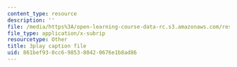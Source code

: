 ```yaml
---
content_type: resource
description: ''
file: /media/https%3A/open-learning-course-data-rc.s3.amazonaws.com/res-18-007-calculus-revisited-multivariable-calculus-fall-2011/861bef930cc6985380420676e1b8ad86_sSuZn6KHLnU.srt
file_type: application/x-subrip
resourcetype: Other
title: 3play caption file
uid: 861bef93-0cc6-9853-8042-0676e1b8ad86
---
```

